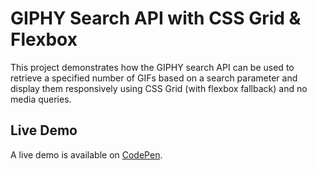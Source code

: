 # GIPHY Search API with CSS Grid & Flexbox
This project demonstrates how the GIPHY search API can be used to retrieve a specified number of GIFs based on a search parameter and display them responsively using CSS Grid (with flexbox fallback) and no media queries.

## Live Demo
A live demo is available on [CodePen](https://codepen.io/GeorgePark/full/bMWGRB/).